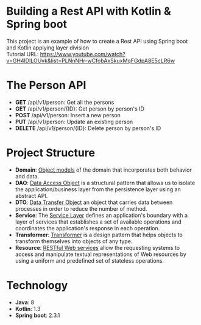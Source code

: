 # Building a Rest API with Kotlin & Spring boot
This project is an example of how to create a Rest API using Spring boot and Kotlin applying layer division  
Tutorial URL: https://www.youtube.com/watch?v=GH4lDILOUvk&list=PLNnNHr-wCfobAxSkuxMqFGdpA8E5cLR6w  
# The Person API
* **GET** /api/v1/person: Get all the persons
* **GET** /api/v1/person/{ID}: Get person by person's ID
* **POST** /api/v1/person: Insert a new person
* **PUT** /api/v1/person: Update an existing person
* **DELETE** /api/v1/person/{ID}: Delete person by person's ID
# Project Structure  
* **Domain**: [Object models](https://martinfowler.com/eaaCatalog/domainModel.html) 
of the domain that incorporates both behavior and data.
* **DAO**: [Data Access Object](https://en.wikipedia.org/wiki/Data_access_object) 
is a structural pattern that allows us to isolate the application/business layer from the persistence layer using an abstract API.
* **DTO**: [Data Transfer Object](https://martinfowler.com/eaaCatalog/dataTransferObject.html)
 an object that carries data between processes in order to reduce the number of method.
* **Service**: The [Service Layer](https://martinfowler.com/eaaCatalog/serviceLayer.html) 
defines an application's boundary with a layer of services that establishes a set of available 
operations and coordinates the application's response in each operation.
* **Transformer**: [Transformer](https://dzone.com/articles/transformer-pattern) is a design pattern that helps objects 
to transform themselves into objects of any type.
* **Resource**: [RESTful Web services](https://en.wikipedia.org/wiki/Representational_state_transfer) allow the requesting systems to access and manipulate textual 
representations of Web resources by using a uniform and predefined set of stateless operations.
# Technology
* **Java**: 8
* **Kotlin**: 1.3
* **Spring boot**: 2.3.1
